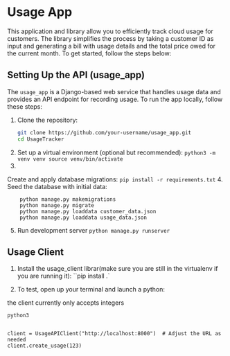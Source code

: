 # Usage App

This application and library allow you to efficiently track cloud usage for customers. The library simplifies the process by taking a customer ID as input and generating a bill with usage details and the total price owed for the current month. To get started, follow the steps below:

## Setting Up the API (usage_app)

The `usage_app` is a Django-based web service that handles usage data and provides an API endpoint for recording usage. To run the app locally, follow these steps:

1. Clone the repository:
   ```sh
   git clone https://github.com/your-username/usage_app.git
   cd UsageTracker

2. Set up a virtual environment (optional but recommended):
  `python3 -m venv venv
    source venv/bin/activate
    `
3. 
Create and apply database migrations:
`pip install -r requirements.txt`
4. 
Seed the database with initial data:
``` 
    python manage.py makemigrations 
    python manage.py migrate
    python manage.py loaddata customer_data.json
    python manage.py loaddata usage_data.json
```
5. Run development server 
``python manage.py runserver``

## Usage Client

1. Install the usage_client librar(make sure you are still in the virtualenv if you are running it):
   ``pip install .`

2. To test, open up your terminal and launch a python:

the client currently only accepts integers

```python3```

```from usage_client import UsageAPIClient

client = UsageAPIClient("http://localhost:8000")  # Adjust the URL as needed
client.create_usage(123)

```